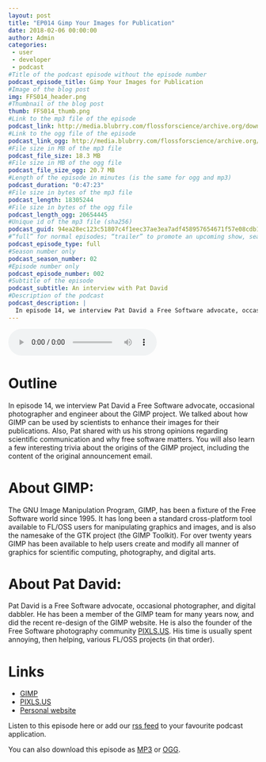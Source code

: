 ```yaml
---
layout: post
title: "EP014 Gimp Your Images for Publication"
date: 2018-02-06 00:00:00
author: Admin
categories: 
 - user
 - developer
 - podcast
#Title of the podcast episode without the episode number
podcast_episode_title: Gimp Your Images for Publication
#Image of the blog post
img: FFS014_header.png
#Thumbnail of the blog post
thumb: FFS014_thumb.png
#Link to the mp3 file of the episode
podcast_link: http://media.blubrry.com/flossforscience/archive.org/download/FlossforscienceEp008-Solid-liquidMixingModelling/FlossForScienceBrunoBlais.mp3
#Link to the ogg file of the episode
podcast_link_ogg: http://media.blubrry.com/flossforscience/archive.org/download/FlossforscienceEp008-Solid-liquidMixingModelling/FlossForScienceBrunoBlais.ogg
#File size in MB of the mp3 file
podcast_file_size: 18.3 MB
#File size in MB of the ogg file
podcast_file_size_ogg: 20.7 MB
#Length of the episode in minutes (is the same for ogg and mp3)
podcast_duration: "0:47:23"
#File size in bytes of the mp3 file
podcast_length: 18305244
#File size in bytes of the ogg file
podcast_length_ogg: 20654445
#Unique id of the mp3 file (sha256)
podcast_guid: 94ea28ec123c51807c4f1eec37ae3ea7adf458957654671f57e08cdb15fa190a
#“full” for normal episodes; “trailer” to promote an upcoming show, season, or episode; or “bonus” for extra content related to a show, season, or episode.
podcast_episode_type: full
#Season number only
podcast_season_number: 02
#Episode number only
podcast_episode_number: 002
#Subtitle of the episode 
podcast_subtitle: An interview with Pat David
#Description of the podcast
podcast_description: |
  In episode 14, we interview Pat David a Free Software advocate, occasional photographer and engineer about the GIMP project. We talked about how GIMP can be used by scientists to enhance their images for their publications. Also, Pat shared with us his strong opinions regarding scientific communication and why free software matters. You will also learn a few interesting trivia about the origins of the GIMP project, including the content of the original announcement email.  
---
```


<audio controls>
  <source src="http://media.blubrry.com/flossforscience/archive.org/download/FlossforscienceEp008-Solid-liquidMixingModelling/FlossForScienceBrunoBlais.ogg" type="audio/ogg">
  <source src="http://media.blubrry.com/flossforscience/archive.org/download/FlossforscienceEp008-Solid-liquidMixingModelling/FlossForScienceBrunoBlais.mp3" type="audio/mpeg">
Your browser does not support the audio element.
</audio>

# Outline

In episode 14, we interview Pat David a Free Software advocate, occasional photographer and engineer about the GIMP project. We talked about how GIMP can be used by scientists to enhance their images for their publications. Also, Pat shared with us his strong opinions regarding scientific communication and why free software matters. You will also learn a few interesting trivia about the origins of the GIMP project, including the content of the original announcement email.  

# About GIMP:

The GNU Image Manipulation Program, GIMP, has been a fixture of the Free Software world since 1995. It has long been a standard cross-platform tool available to FL/OSS users for manipulating graphics and images, and is also the namesake of the GTK project (the GIMP Toolkit). For over twenty years GIMP has been available to help users create and modify all manner of graphics for scientific computing, photography, and digital arts.

# About Pat David: 

Pat David is a Free Software advocate, occasional photographer, and digital dabbler.  He has been a member of the GIMP team for many years now, and did the recent re-design of the GIMP website.  He is also the founder of the Free Software photography community [PIXLS.US](https://pixls.us/). His time is usually spent annoying, then helping, various FL/OSS projects (in that order).

# Links
* [GIMP](https://www.gimp.org/)
* [PIXLS.US](https://pixls.us/)
* [Personal website](https://patdavid.net/)

Listen to this episode here or add our [rss feed](https://flossforscience.github.io/feed.xml) to your favourite podcast application. 

You can also download this episode as [MP3](https://media.blubrry.com/flossforscience/archive.org/download/FlossforscienceEp008-Solid-liquidMixingModelling/FlossForScienceBrunoBlais.mp3) or [OGG](https://media.blubrry.com/flossforscience/archive.org/download/FlossforscienceEp008-Solid-liquidMixingModelling/FlossForScienceBrunoBlais.ogg). 
